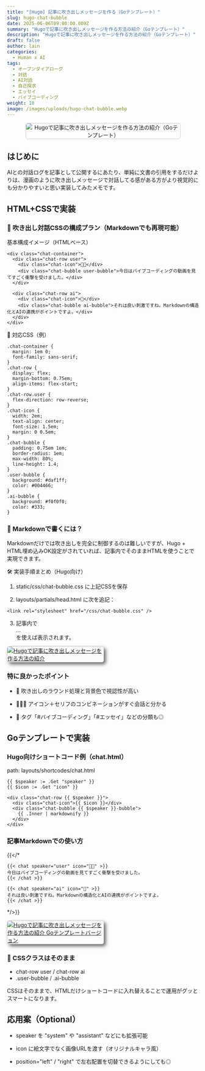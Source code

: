 ```yaml
---
title: "[Hugo] 記事に吹き出しメッセージを作る（Goテンプレート）"
slug: hugo-chat-bubble
date: 2025-06-06T09:00:00.000Z
summary: "Hugoで記事に吹き出しメッセージを作る方法の紹介（Goテンプレート）"
description: "Hugoで記事に吹き出しメッセージを作る方法の紹介（Goテンプレート）"
draft: false
author: lain
categories:
  - Human x AI
tags:
  - オープンダイアローグ
  - 対話
  - AI対話
  - 自己探求
  - エッセイ
  - バイブコーディング
weight: 10
image: /images/uploads/hugo-chat-bubble.webp
---
```



<center>
<img src="/images/uploads/hugo-chat-bubble.webp"
     alt="Hugoで記事に吹き出しメッセージを作る方法の紹介（Goテンプレート）"
     style="max-width:80%; height:auto; border:1px solid #ccc; border-radius:6px; " />
</center>

## はじめに

AIとの対話ログを記事として公開するにあたり、単純に文書の引用をするだけよりは、漫画のように吹き出しメッセージで対話してる感がある方がより視覚的にも分かりやすいと思い実装してみたメモです。

## HTML+CSSで実装

### 🧩 吹き出し対話CSSの構成プラン（Markdownでも再現可能）

 基本構成イメージ（HTMLベース）
```
<div class="chat-container">
  <div class="chat-row user">
    <div class="chat-icon">🧑‍💻</div>
    <div class="chat-bubble user-bubble">今日はバイブコーディングの動画を見てすごく衝撃を受けました。</div>
  </div>

  <div class="chat-row ai">
    <div class="chat-icon">🤖</div>
    <div class="chat-bubble ai-bubble">それは良い刺激ですね。Markdownの構造化とAIの連携がポイントですよ。</div>
  </div>
</div>
```

🎨 対応CSS（例）
```
.chat-container {
  margin: 1em 0;
  font-family: sans-serif;
}
.chat-row {
  display: flex;
  margin-bottom: 0.75em;
  align-items: flex-start;
}
.chat-row.user {
  flex-direction: row-reverse;
}
.chat-icon {
  width: 2em;
  text-align: center;
  font-size: 1.5em;
  margin: 0 0.5em;
}
.chat-bubble {
  padding: 0.75em 1em;
  border-radius: 1em;
  max-width: 80%;
  line-height: 1.4;
}
.user-bubble {
  background: #daf1ff;
  color: #004466;
}
.ai-bubble {
  background: #f0f0f0;
  color: #333;
}
```


### 📝 Markdownで書くには？

Markdownだけでは吹き出しを完全に制御するのは難しいですが、Hugo + HTML埋め込みOK設定がされていれば、記事内でそのままHTMLを使うことで実現できます。

🛠 実装手順まとめ（Hugo向け）
1. static/css/chat-bubble.css に上記CSSを保存

2. layouts/partials/head.html に次を追記：

```
<link rel="stylesheet" href="/css/chat-bubble.css" />
```

3. 記事内で <div class="chat-container">...</div> を使えば表示されます。


<a href="/images/uploads/hugo-chat-bubble.jpg" target="_blank">
<img src="/images/uploads/hugo-chat-bubble.jpg"
         alt="Hugoで記事に吹き出しメッセージを作る方法の紹介"
        loading="lazy" decoding="async" style="max-width:50%; height:auto; border:1px solid #ccc; border-radius:6px; box-shadow: 5px 5px 10px #666" />
</a>



### 特に良かったポイント

- 💬 吹き出しのラウンド処理と背景色で視認性が高い

- 🧑‍💻🤖 アイコン＋セリフのコンビネーションがすぐ会話と分かる

- 🔗 タグ「#バイブコーディング」「#エッセイ」などの分類も◎



## Goテンプレートで実装

### Hugo向けショートコード例（chat.html）

path: layouts/shortcodes/chat.html

```
{{ $speaker := .Get "speaker" }}
{{ $icon := .Get "icon" }}

<div class="chat-row {{ $speaker }}">
  <div class="chat-icon">{{ $icon }}</div>
  <div class="chat-bubble {{ $speaker }}-bubble">
    {{ .Inner | markdownify }}
  </div>
</div>
```

### 記事Markdownでの使い方

{{</*
```
{{< chat speaker="user" icon="🧑‍💻" >}}
今日はバイブコーディングの動画を見てすごく衝撃を受けました。
{{< /chat >}}

{{< chat speaker="ai" icon="🤖" >}}
それは良い刺激ですね。Markdownの構造化とAIの連携がポイントですよ。
{{< /chat >}}
```
*/>}}

<a href="/images/uploads/hugo-chat-bubble2.jpg" target="_blank">
<img src="/images/uploads/hugo-chat-bubble2.jpg"
         alt="Hugoで記事に吹き出しメッセージを作る方法の紹介 Goテンプレートバージョン"
        loading="lazy" decoding="async" style="max-width:50%; height:auto; border:1px solid #ccc; border-radius:6px; box-shadow: 5px 5px 10px #666" />
</a>


### 🎨 CSSクラスはそのまま

- chat-row user / chat-row ai
- .user-bubble / .ai-bubble

CSSはそのままで、HTMLだけショートコードに入れ替えることで運用がグッとスマートになります。


## 応用案（Optional）

- speaker を "system" や "assistant" などにも拡張可能

- icon に絵文字でなく画像URLを渡す（オリジナルキャラ風）

- position="left" / "right" で左右配置を切替できるようにしても◎

